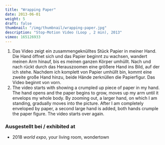 ```yaml
---
title: "Wrapping Paper"
date: 2013-06-01
weight: 5
draft: false
thumbnail: "/img/thumbnail/wrapping-paper.jpg"
description: "Stop-Motion Video (Loop , 2 min), 2013"
vimeo: 165126933
---
```


1. Das Video zeigt ein zusammengeknülltes Stück Papier in meiner Hand. Die Hand öffnet sich und das Papier beginnt zu wachsen, wandert meinen Arm hinauf, bis es meinen ganzen Körper umhüllt. Nach und nach rückt durch das Herauszoomen eine größere Hand ins Bild, auf der ich stehe. Nachdem ich komplett von Papier umhüllt bin, kommt eine zweite große Hand hinzu, beide Hände zerknüllen die Papierfigur. Das Video beginnt von vorn.
2. The video starts with showing a crumpled up piece of paper in my hand. The hand opens and the paper begins to grow, moves up my arm until it envelops my whole body. By zooming out, a larger hand, on which I am standing, gradually moves into the picture. After I am completely enveloped by paper, a second large hand is added, both hands crumple the paper figure. The video starts over again.

### Ausgestellt bei / exhibited at
* 2018 *world expo*, your living room, wondertown
